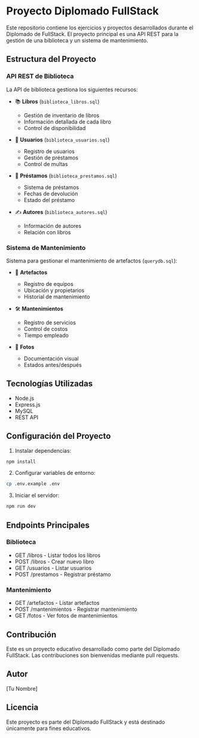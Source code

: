 # Proyecto Diplomado FullStack

Este repositorio contiene los ejercicios y proyectos desarrollados durante el Diplomado de FullStack. El proyecto principal es una API REST para la gestión de una biblioteca y un sistema de mantenimiento.

## Estructura del Proyecto

### API REST de Biblioteca
La API de biblioteca gestiona los siguientes recursos:

- 📚 **Libros** (`biblioteca_libros.sql`)
  - Gestión de inventario de libros
  - Información detallada de cada libro
  - Control de disponibilidad

- 👥 **Usuarios** (`biblioteca_usuarios.sql`)
  - Registro de usuarios
  - Gestión de préstamos
  - Control de multas

- 📖 **Préstamos** (`biblioteca_prestamos.sql`)
  - Sistema de préstamos
  - Fechas de devolución
  - Estado del préstamo

- ✍️ **Autores** (`biblioteca_autores.sql`)
  - Información de autores
  - Relación con libros

### Sistema de Mantenimiento
Sistema para gestionar el mantenimiento de artefactos (`querydb.sql`):

- 🔧 **Artefactos**
  - Registro de equipos
  - Ubicación y propietarios
  - Historial de mantenimiento

- 🛠️ **Mantenimientos**
  - Registro de servicios
  - Control de costos
  - Tiempo empleado

- 📸 **Fotos**
  - Documentación visual
  - Estados antes/después

## Tecnologías Utilizadas

- Node.js
- Express.js
- MySQL
- REST API

## Configuración del Proyecto

1. Instalar dependencias:
```bash
npm install
```

2. Configurar variables de entorno:
```bash
cp .env.example .env
```

3. Iniciar el servidor:
```bash
npm run dev
```

## Endpoints Principales

### Biblioteca
- GET /libros - Listar todos los libros
- POST /libros - Crear nuevo libro
- GET /usuarios - Listar usuarios
- POST /prestamos - Registrar préstamo

### Mantenimiento
- GET /artefactos - Listar artefactos
- POST /mantenimientos - Registrar mantenimiento
- GET /fotos - Ver fotos de mantenimientos

## Contribución

Este es un proyecto educativo desarrollado como parte del Diplomado FullStack. Las contribuciones son bienvenidas mediante pull requests.

## Autor

[Tu Nombre]

## Licencia

Este proyecto es parte del Diplomado FullStack y está destinado únicamente para fines educativos. 